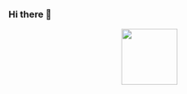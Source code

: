 ### Hi there 👋

<div id="header" align="center">
  <img src="https://www.deviantart.com/xoverlord-randomx/art/Void-Dweller-731010673" width="100"/>
</div>

<!--
**vaykmuniz/vaykmuniz** is a ✨ _special_ ✨ repository because its `README.md` (this file) appears on your GitHub profile.

Here are some ideas to get you started:

- 🔭 I’m currently working on ...
- 🌱 I’m currently learning ...
- 👯 I’m looking to collaborate on ...
- 🤔 I’m looking for help with ...
- 💬 Ask me about ...
- 📫 How to reach me: ...
- 😄 Pronouns: ...
- ⚡ Fun fact: ...
-->
